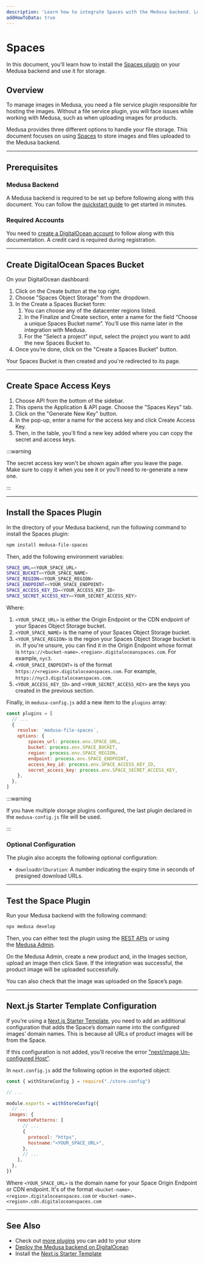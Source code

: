```yaml
---
description: 'Learn how to integrate Spaces with the Medusa backend. Learn how to install and configure the Spaces plugin on the Medusa backend.'
addHowToData: true
---
```


# Spaces

In this document, you’ll learn how to install the [Spaces plugin](https://github.com/medusajs/medusa/tree/master/packages/medusa-file-spaces) on your Medusa backend and use it for storage.

## Overview

To manage images in Medusa, you need a file service plugin responsible for hosting the images. Without a file service plugin, you will face issues while working with Medusa, such as when uploading images for products.

Medusa provides three different options to handle your file storage. This document focuses on using [Spaces](https://www.digitalocean.com/products/spaces) to store images and files uploaded to the Medusa backend.

---

## Prerequisites

### Medusa Backend

A Medusa backend is required to be set up before following along with this document. You can follow the [quickstart guide](../../development/backend/install.mdx) to get started in minutes.

### Required Accounts

You need to [create a DigitalOcean account](https://cloud.digitalocean.com/registrations/new) to follow along with this documentation. A credit card is required during registration.

---

## Create DigitalOcean Spaces Bucket

On your DigitalOcean dashboard:

1. Click on the Create button at the top right.
2. Choose "Spaces Object Storage" from the dropdown.
3. In the Create a Spaces Bucket form:
   1. You can choose any of the datacenter regions listed.
   2. In the Finalize and Create section, enter a name for the field “Choose a unique Spaces Bucket name”. You’ll use this name later in the integration with Medusa.
   3. For the "Select a project" input, select the project you want to add the new Spaces Bucket to.
4. Once you’re done, click on the "Create a Spaces Bucket" button.

Your Spaces Bucket is then created and you're redirected to its page.

---

## Create Space Access Keys

1. Choose API from the bottom of the sidebar.
2. This opens the Application & API page. Choose the "Spaces Keys" tab.
3. Click on the "Generate New Key" button.
4. In the pop-up, enter a name for the access key and click Create Access Key.
5. Then, in the table, you'll find a new key added where you can copy the secret and access keys.

:::warning

The secret access key won't be shown again after you leave the page. Make sure to copy it when you see it or you’ll need to re-generate a new one.

:::

---

## Install the Spaces Plugin

In the directory of your Medusa backend, run the following command to install the Spaces plugin:

```bash npm2yarn
npm install medusa-file-spaces
```

Then, add the following environment variables:

```bash
SPACE_URL=<YOUR_SPACE_URL>
SPACE_BUCKET=<YOUR_SPACE_NAME>
SPACE_REGION=<YOUR_SPACE_REGION>
SPACE_ENDPOINT=<YOUR_SPACE_ENDPOINT>
SPACE_ACCESS_KEY_ID=<YOUR_ACCESS_KEY_ID>
SPACE_SECRET_ACCESS_KEY=<YOUR_SECRET_ACCESS_KEY>
```

Where:

1. `<YOUR_SPACE_URL>` is either the Origin Endpoint or the CDN endpoint of your Spaces Object Storage bucket.
2. `<YOUR_SPACE_NAME>` is the name of your Spaces Object Storage bucket.
3. `<YOUR_SPACE_REGION>` is the region your Spaces Object Storage bucket is in. If you're unsure, you can find it in the Origin Endpoint whose format is `https://<bucket-name>.<region>.digitaloceanspaces.com`. For example, `nyc3`.
4. `<YOUR_SPACE_ENDPOINT>` is of the format `https://<region>.digitaloceanspaces.com`. For example, `https://nyc3.digitaloceanspaces.com`.
5. `<YOUR_ACCESS_KEY_ID>` and `<YOUR_SECRET_ACCESS_KEY>` are the keys you created in the previous section.

Finally, in `medusa-config.js` add a new item to the `plugins` array:

```jsx title="medusa-config.js"
const plugins = [
  // ...
  {
    resolve: `medusa-file-spaces`,
    options: {
        spaces_url: process.env.SPACE_URL,
        bucket: process.env.SPACE_BUCKET,
        region: process.env.SPACE_REGION,
        endpoint: process.env.SPACE_ENDPOINT,
        access_key_id: process.env.SPACE_ACCESS_KEY_ID,
        secret_access_key: process.env.SPACE_SECRET_ACCESS_KEY,
    },
  },
]
```

:::warning

If you have multiple storage plugins configured, the last plugin declared in the `medusa-config.js` file will be used.

:::

### Optional Configuration

The plugin also accepts the following optional configuration:

- `downloadUrlDuration`: A number indicating the expiry time in seconds of presigned download URLs.

---

## Test the Space Plugin

Run your Medusa backend with the following command:

```bash npm2yarn
npx medusa develop
```

Then, you can either test the plugin using the [REST APIs](https://docs.medusajs.com/v1/api/store) or using the [Medusa Admin](../../admin/quickstart.mdx).

On the Medusa Admin, create a new product and, in the Images section, upload an image then click Save. If the integration was successful, the product image will be uploaded successfully.

You can also check that the image was uploaded on the Space’s page.

---

## Next.js Starter Template Configuration

If you’re using a [Next.js Starter Template](../../starters/nextjs-medusa-starter.mdx), you need to add an additional configuration that adds the Space’s domain name into the configured images’ domain names. This is because all URLs of product images will be from the Space.

If this configuration is not added, you’ll receive the error ["next/image Un-configured Host”](https://nextjs.org/docs/messages/next-image-unconfigured-host).

In `next.config.js` add the following option in the exported object:

```jsx title="next.config.js"
const { withStoreConfig } = require("./store-config")

// ...

module.exports = withStoreConfig({
  // ...
 images: {
    remotePatterns: [
      // ...
      {
        protocol: "https",
        hostname:"<YOUR_SPACE_URL>",
      },
      // ...
    ],
  },
})
```

Where `<YOUR_SPACE_URL>` is the domain name for your Space Origin Endpoint or CDN endpoint. It's of the format `<bucket-name>.<region>.digitaloceanspaces.com` or `<bucket-name>.<region>.cdn.digitaloceanspaces.com`

---

## See Also

- Check out [more plugins](../overview.mdx) you can add to your store
- [Deploy the Medusa backend on DigitalOcean](../../deployments/server/deploying-on-digital-ocean.md)
- Install the [Next.js Starter Template](../../starters/nextjs-medusa-starter.mdx)
